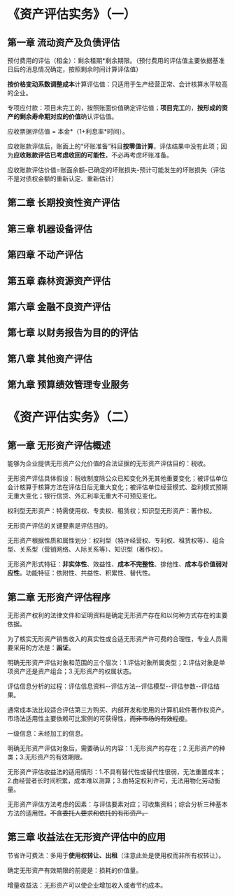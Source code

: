 # 《资产评估实务》（一）

## 第一章 流动资产及负债评估

预付费用的评估（租金）：剩余租期*剩余期限。（预付费用的评估值主要依据基准日后的消息情况确定，按照剩余时间计算评估值）

**按价格变动系数调整成本**计算评估值：只适用于生产经营正常、会计核算水平较高的企业。

专项应付款：项目未完工的，按照账面价值确定评估值；**项目完工**的，**按形成的资产的剩余寿命期对应的价值**确认评估值。

应收票据评估值 = 本金*（1+利息率*时间）。

应收账款评估后，账面上的“坏账准备”科目**按零值计算**，评估结果中没有此项；因为**应收账款评估已考虑收回的可能性**，不必再考虑坏账准备。

应收账款评估价值=账面余额-已确定的坏账损失-预计可能发生的坏账损失（评估不是对债权金额的重新认定、重新估计）

## 第二章 长期投资性资产评估

## 第三章 机器设备评估

## 第四章 不动产评估

## 第五章 森林资源资产评估

## 第六章 金融不良资产评估

## 第七章 以财务报告为目的的评估

## 第八章 其他资产评估

## 第九章 预算绩效管理专业服务

# 《资产评估实务》（二）

## 第一章 无形资产评估概述

能够为企业提供无形资产公允价值的合法证据的无形资产评估目的：税收。

无形资产评估具体假设：税收制度除公众已知变化外无其他重要变化；被评估单位会计核算于核算方法在评估日后无重大变化；被评估单位经营模式、盈利模式预期无重大变化；银行信贷、外汇利率无重大不可预见变化。

权利型无形资产：特需使用权、专卖权、租赁权；知识型无形资产：著作权。

无形资产评估的关键要素是评估目的。

无形资产根据性质和属性划分：权利型（特许经营权、专利权、租赁权等）、组合型、关系型（营销网络、人际关系等）、知识型（著作权）。

无形资产形式特征：**非实体性**、效益性、**成本不完整性**、排他性、**成本与价值弱对应性**。功能特征：依附性、共益性、积累性、替代性。

## 第二章 无形资产评估程序

无形资产权利的法律文件和证明资料是确定无形资产存在和以何种方式存在的主要依据。

为了核实无形资产销售收入的真实性或合适无形资产许可费的合理性，专业人员需要采用的方法是：**函证**。

明确无形资产评估对象和范围的三个层次：1.评估对象所属类型；2.评估对象是单项资产还是资产组合；3.无形资产的权属状态。

评估信息分析的过程：评估信息资料--评估方法--评估模型--评估参数--评估结果。

通常成本法比较适合评估第三方购买、内部开发和使用的计算机软件著作权资产。市场法适用性主要依赖可比案例的可获得性，~~而非市场的有效程度~~。

一级信息：未经加工的信息。

明确无形资产评估对象后，需要确认的内容：1.无形资产的存在；2.无形资产的种类；3.无形资产的有效期限。

无形资产评估收益法的适用情形：1.不具有替代性或替代性很弱，无法重置成本；2.由经营者长时间积累，成本难以测算；3.由特定权利许可，无法用物化劳动衡量。

无形资产评估方法考虑的因素：与评估要素对应；可收集资料；综合分析三种基本方法的适用性。~~不含委托人要求和依托的有形资产。~~

## 第三章 收益法在无形资产评估中的应用

节省许可费法：多用于**使用权转让、出租**（注意此处是使用权而非所有权转让）。

确定无形资产有效期限的前提是：损耗的价值量。

增量收益法：无形资产可以使企业增加收入或者节约成本。
